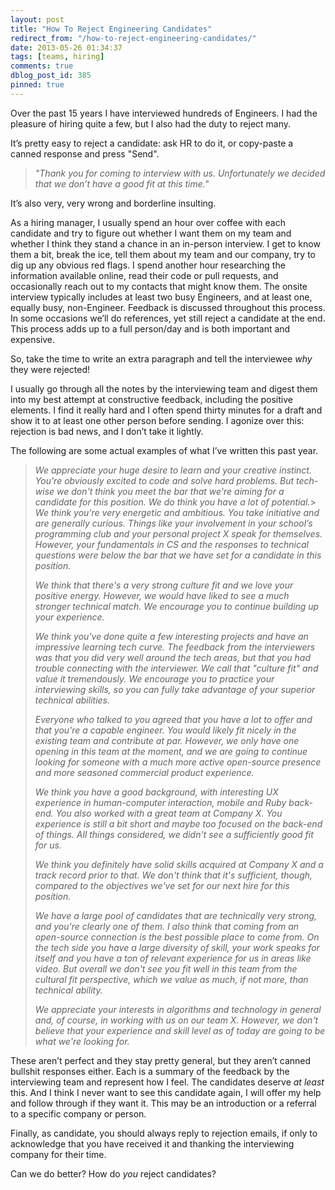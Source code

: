 ```yaml
---
layout: post
title: "How To Reject Engineering Candidates"
redirect_from: "/how-to-reject-engineering-candidates/"
date: 2013-05-26 01:34:37
tags: [teams, hiring]
comments: true
dblog_post_id: 385
pinned: true
---
```

Over the past 15 years I have interviewed hundreds of Engineers. I had the pleasure of hiring quite a few, but I also had the duty to reject many.

It’s pretty easy to reject a candidate: ask HR to do it, or copy-paste a canned response and press "Send".

> _"Thank you for coming to interview with us. Unfortunately we decided that we don’t have a good fit at this time."_

It’s also very, very wrong and borderline insulting.

As a hiring manager, I usually spend an hour over coffee with each candidate and try to figure out whether I want them on my team and whether I think they stand a chance in an in-person interview. I get to know them a bit, break the ice, tell them about my team and our company, try to dig up any obvious red flags. I spend another hour researching the information available online, read their code or pull requests, and occasionally reach out to my contacts that might know them. The onsite interview typically includes at least two busy Engineers, and at least one, equally busy, non-Engineer. Feedback is discussed throughout this process. In some occasions we’ll do references, yet still reject a candidate at the end. This process adds up to a full person/day and is both important and expensive.

So, take the time to write an extra paragraph and tell the interviewee _why_ they were rejected!

I usually go through all the notes by the interviewing team and digest them into my best attempt at constructive feedback, including the positive elements. I find it really hard and I often spend thirty minutes for a draft and show it to at least one other person before sending. I agonize over this: rejection is bad news, and I don’t take it lightly.

The following are some actual examples of what I’ve written this past year.

> _We appreciate your huge desire to learn and your creative instinct. You're obviously excited to code and solve hard problems. But tech-wise we don't think you meet the bar that we're aiming for a candidate for this position. We do think you have a lot of potential._> _We think you're very energetic and ambitious. You take initiative and are generally curious. Things like your involvement in your school’s programming club and your personal project X speak for themselves. However, your fundamentals in CS and the responses to technical questions were below the bar that we have set for a candidate in this position._
>
> _We think that there's a very strong culture fit and we love your positive energy. However, we would have liked to see a much stronger technical match. We encourage you to continue building up your experience._
>
> _We think you've done quite a few interesting projects and have an impressive learning tech curve. The feedback from the interviewers was that you did very well around the tech areas, but that you had trouble connecting with the interviewer. We call that "culture fit" and value it tremendously. We encourage you to practice your interviewing skills, so you can fully take advantage of your superior technical abilities._
>
> _Everyone who talked to you agreed that you have a lot to offer and that you're a capable engineer. You would likely fit nicely in the existing team and contribute at par. However, we only have one opening in this team at the moment, and we are going to continue looking for someone with a much more active open-source presence and more seasoned commercial product experience._
>
> _We think you have a good background, with interesting UX experience in human-computer interaction, mobile and Ruby back-end. You also worked with a great team at Company X. You experience is still a bit short and maybe too focused on the back-end of things. All things considered, we didn't see a sufficiently good fit for us._
>
> _We think you definitely have solid skills acquired at Company X and a track record prior to that. We don't think that it's sufficient, though, compared to the objectives we've set for our next hire for this position._
>
> _We have a large pool of candidates that are technically very strong, and you're clearly one of them. I also think that coming from an open-source connection is the best possible place to come from. On the tech side you have a large diversity of skill, your work speaks for itself and you have a ton of relevant experience for us in areas like video. But overall we don't see you fit well in this team from the cultural fit perspective, which we value as much, if not more, than technical ability._
>
> _We appreciate your interests in algorithms and technology in general and, of course, in working with us on our team X. However, we don't believe that your experience and skill level as of today are going to be what we're looking for._

These aren’t perfect and they stay pretty general, but they aren’t canned bullshit responses either. Each is a summary of the feedback by the interviewing team and represent how I feel. The candidates deserve _at least_ this. And I think I never want to see this candidate again, I will offer my help and follow through if they want it. This may be an introduction or a referral to a specific company or person.

Finally, as candidate, you should always reply to rejection emails, if only to acknowledge that you have received it and thanking the interviewing company for their time.

Can we do better? How do _you_ reject candidates?
